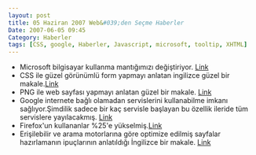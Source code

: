 ```yaml
---
layout: post
title: 05 Haziran 2007 Web&#039;den Seçme Haberler
Date: 2007-06-05 09:45
Category: Haberler
tags: [CSS, google, Haberler, Javascript, microsoft, tooltip, XHTML]
---
```


-   Microsoft bilgisayar kullanma mantığımızı değiştiriyor. [Link][]
-   CSS ile güzel görünümlü form yapmayı anlatan ingilizce güzel bir
    makale.[Link][1]
-   PNG ile web sayfası yapmayı anlatan güzel bir makale. [Link][2]
-   Google internete bağlı olamadan servislerini kullanabilme imkanı
    sağlıyor.Şimdilik sadece bir kaç servisle başlayan bu özellik
    ileride tüm servislere yayılacakmış. [Link][3]
-   Firefox'un kullananlar %25'e yükselmiş.[Link][5]
-   Erişilebilir ve arama motorlarına göre optimize edilmiş sayfalar
    hazırlamanın ipuçlarının anlatıldığı İngilizce bir makale. [Link][6]


  [Link]: http://www.microsoft.com/surface/ "Link"
  [1]: http://www.sitepoint.com/article/fancy-form-design-css "Link"
  [2]: http://www.digital-web.com/articles/web_standards_creativity_png/
    "Link"
  [3]: http://gears.google.com/ "Link"
  [5]: http://www.w3counter.com/globalstats.php?date=2007-05-20 "Link"
  [6]: http://www.qodo.co.uk/blog/designing-accessible-websites-my-top-design-tips/
    "Link"
